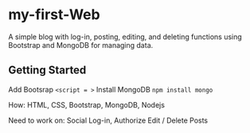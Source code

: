 # my-first-Web
A simple blog with log-in, posting, editing, and deleting functions using Bootstrap and MongoDB for managing data. 

## Getting Started
Add Bootsrap
```<script = >```
Install MongoDB
```npm install mongo```


How: HTML, CSS, Bootstrap, MongoDB, Nodejs

Need to work on: Social Log-in, Authorize Edit / Delete Posts

